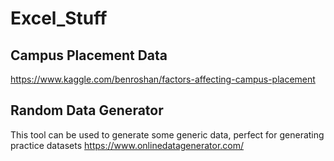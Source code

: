 # Excel_Stuff
## Campus Placement Data
https://www.kaggle.com/benroshan/factors-affecting-campus-placement

## Random Data Generator
This tool can be used to generate some generic data, perfect for generating practice datasets
https://www.onlinedatagenerator.com/
